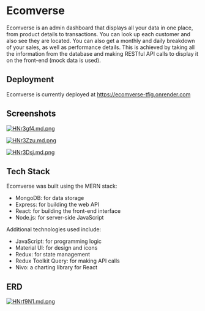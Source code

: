 # Ecomverse

Ecomverse is an admin dashboard that displays all your data in one place, from product details to transactions. You can look up each customer and also see they are located. You can also get a monthly and daily breakdown of your sales, as well as performance details. This is achieved by taking all the information from the database and making RESTful API calls to display it on the front-end (mock data is used).

## Deployment

Ecomverse is currently deployed at https://ecomverse-tfig.onrender.com
## Screenshots

[![HNr3gf4.md.png](https://iili.io/HNr3gf4.md.png)](https://freeimage.host/i/HNr3gf4)

[![HNr3Zzu.md.png](https://iili.io/HNr3Zzu.md.png)](https://freeimage.host/i/HNr3Zzu)

[![HNr3Dsj.md.png](https://iili.io/HNr3Dsj.md.png)](https://freeimage.host/i/HNr3Dsj)

## Tech Stack

Ecomverse was built using the MERN stack:
- MongoDB: for data storage
- Express: for building the web API
- React: for building the front-end interface
- Node.js: for server-side JavaScript

Additional technologies used include:
- JavaScript: for programming logic
- Material UI: for design and icons
- Redux: for state management
- Redux Toolkit Query: for making API calls
- Nivo: a charting library for React

## ERD

[![HNrf9N1.md.png](https://iili.io/HNrf9N1.md.png)](https://freeimage.host/i/HNrf9N1)